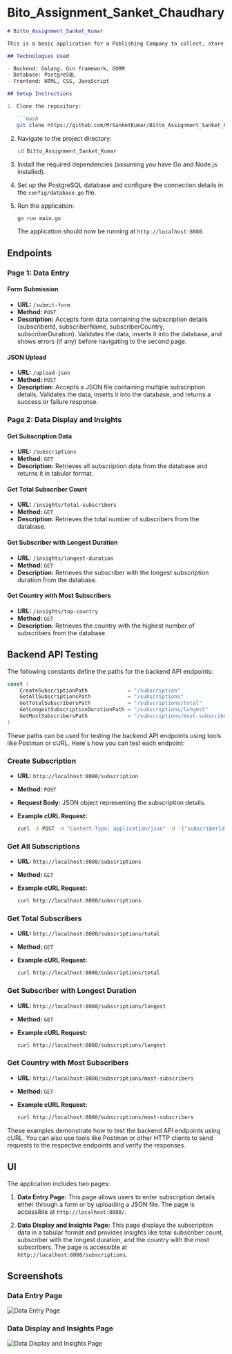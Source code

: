 # Bito_Assignment_Sanket_Chaudhary


```markdown
# Bitto_Assignment_Sanket_Kumar

This is a basic application for a Publishing Company to collect, store, and display subscription details. It includes two pages: one for data entry (either through a form or JSON file upload) and another for displaying the stored data in a tabular format, along with insights like total subscriber count, subscriber with the longest duration, and the country with the most subscribers.

## Technologies Used

- Backend: Golang, Gin framework, GORM
- Database: PostgreSQL
- Frontend: HTML, CSS, JavaScript

## Setup Instructions

1. Clone the repository:

   ```bash
   git clone https://github.com/MrSanketKumar/Bitto_Assignment_Sanket_Kumar.git
   ```

2. Navigate to the project directory:

   ```bash
   cd Bitto_Assignment_Sanket_Kumar
   ```

3. Install the required dependencies (assuming you have Go and Node.js installed).

4. Set up the PostgreSQL database and configure the connection details in the `config/database.go` file.

5. Run the application:

   ```bash
   go run main.go
   ```

   The application should now be running at `http://localhost:8080`.

## Endpoints

### Page 1: Data Entry

#### Form Submission

- **URL:** `/submit-form`
- **Method:** `POST`
- **Description:** Accepts form data containing the subscription details (subscriberId, subscriberName, subscriberCountry, subscriberDuration). Validates the data, inserts it into the database, and shows errors (if any) before navigating to the second page.

#### JSON Upload

- **URL:** `/upload-json`
- **Method:** `POST`
- **Description:** Accepts a JSON file containing multiple subscription details. Validates the data, inserts it into the database, and returns a success or failure response.

### Page 2: Data Display and Insights

#### Get Subscription Data

- **URL:** `/subscriptions`
- **Method:** `GET`
- **Description:** Retrieves all subscription data from the database and returns it in tabular format.

#### Get Total Subscriber Count

- **URL:** `/insights/total-subscribers`
- **Method:** `GET`
- **Description:** Retrieves the total number of subscribers from the database.

#### Get Subscriber with Longest Duration

- **URL:** `/insights/longest-duration`
- **Method:** `GET`
- **Description:** Retrieves the subscriber with the longest subscription duration from the database.

#### Get Country with Most Subscribers

- **URL:** `/insights/top-country`
- **Method:** `GET`
- **Description:** Retrieves the country with the highest number of subscribers from the database.

## Backend API Testing

The following constants define the paths for the backend API endpoints:

```go
const (
    CreateSubscriptionPath             = "/subscription"
    GetAllSubscriptionsPath            = "/subscriptions"
    GetTotalSubscribersPath            = "/subscriptions/total"
    GetLongestSubscriptionDurationPath = "/subscriptions/longest"
    GetMostSubscribersPath             = "/subscriptions/most-subscribers"
)
```

These paths can be used for testing the backend API endpoints using tools like Postman or cURL. Here's how you can test each endpoint:

### Create Subscription

- **URL:** `http://localhost:8080/subscription`
- **Method:** `POST`
- **Request Body:** JSON object representing the subscription details.
- **Example cURL Request:**

  ```bash
  curl -X POST -H "Content-Type: application/json" -d '{"subscriberId": "1234", "subscriberName": "John Doe", "subscriberCountry": "USA", "subscriberDuration": 365}' http://localhost:8080/subscription
  ```

### Get All Subscriptions

- **URL:** `http://localhost:8080/subscriptions`
- **Method:** `GET`
- **Example cURL Request:**

  ```bash
  curl http://localhost:8080/subscriptions
  ```

### Get Total Subscribers

- **URL:** `http://localhost:8080/subscriptions/total`
- **Method:** `GET`
- **Example cURL Request:**

  ```bash
  curl http://localhost:8080/subscriptions/total
  ```

### Get Subscriber with Longest Duration

- **URL:** `http://localhost:8080/subscriptions/longest`
- **Method:** `GET`
- **Example cURL Request:**

  ```bash
  curl http://localhost:8080/subscriptions/longest
  ```

### Get Country with Most Subscribers

- **URL:** `http://localhost:8080/subscriptions/most-subscribers`
- **Method:** `GET`
- **Example cURL Request:**

  ```bash
  curl http://localhost:8080/subscriptions/most-subscribers
  ```

These examples demonstrate how to test the backend API endpoints using cURL. You can also use tools like Postman or other HTTP clients to send requests to the respective endpoints and verify the responses.

## UI

The application includes two pages:

1. **Data Entry Page:** This page allows users to enter subscription details either through a form or by uploading a JSON file. The page is accessible at `http://localhost:8080/`.

2. **Data Display and Insights Page:** This page displays the subscription data in a tabular format and provides insights like total subscriber count, subscriber with the longest duration, and the country with the most subscribers. The page is accessible at `http://localhost:8080/subscriptions`.

## Screenshots

### Data Entry Page
![Data Entry Page](screenshots/data-entry-page.png)

### Data Display and Insights Page
![Data Display and Insights Page](screenshots/data-display-page.png)

